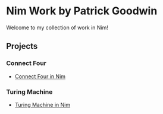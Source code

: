 # Nim Work by Patrick Goodwin
Welcome to my collection of work in Nim!

## Projects

### Connect Four
- [Connect Four in Nim](https://github.com/pattygcoding/Connect-Four-Language-Tree/tree/main/nim)

### Turing Machine
- [Turing Machine in Nim](https://github.com/pattygcoding/Turing-Machines/tree/main/Nim)
